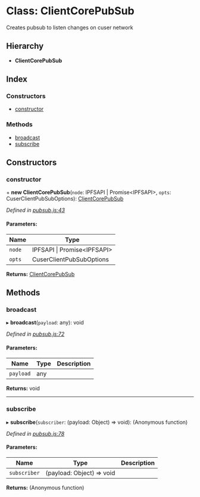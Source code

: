 # Class: ClientCorePubSub

Creates pubsub to listen changes on cuser network

## Hierarchy

* **ClientCorePubSub**

## Index

### Constructors

* [constructor](docs/classes/clientcorepubsub.md#constructor)

### Methods

* [broadcast](docs/classes/clientcorepubsub.md#broadcast)
* [subscribe](docs/classes/clientcorepubsub.md#subscribe)

## Constructors

### constructor

\+ **new ClientCorePubSub**(`node`: IPFSAPI \| Promise<IPFSAPI\>, `opts`: CuserClientPubSubOptions): [ClientCorePubSub](docs/classes/clientcorepubsub.md)

*Defined in [pubsub.js:43](https://github.com/rubeniskov/cuser/blob/ba091f8/packages/core/pubsub.js#L43)*

#### Parameters:

Name | Type |
------ | ------ |
`node` | IPFSAPI \| Promise<IPFSAPI\> |
`opts` | CuserClientPubSubOptions |

**Returns:** [ClientCorePubSub](docs/classes/clientcorepubsub.md)

## Methods

### broadcast

▸ **broadcast**(`payload`: any): void

*Defined in [pubsub.js:72](https://github.com/rubeniskov/cuser/blob/ba091f8/packages/core/pubsub.js#L72)*

#### Parameters:

Name | Type | Description |
------ | ------ | ------ |
`payload` | any |   |

**Returns:** void

___

### subscribe

▸ **subscribe**(`subscriber`: (payload: Object) => void): (Anonymous function)

*Defined in [pubsub.js:78](https://github.com/rubeniskov/cuser/blob/ba091f8/packages/core/pubsub.js#L78)*

#### Parameters:

Name | Type | Description |
------ | ------ | ------ |
`subscriber` | (payload: Object) => void |   |

**Returns:** (Anonymous function)
